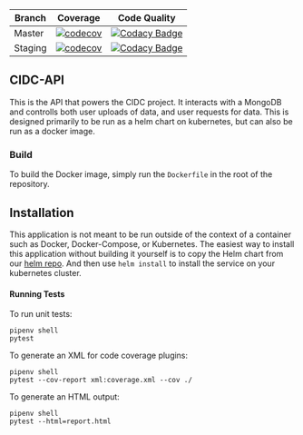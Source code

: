 | Branch | Coverage | Code Quality |
| --- | --- | --- |
| Master | [![codecov](https://codecov.io/gh/CIMAC-CIDC/cidc-api/branch/master/graph/badge.svg)](https://codecov.io/gh/CIMAC-CIDC/cidc-api/branch/master/) | [![Codacy Badge](https://api.codacy.com/project/badge/Grade/6c9f0537475f46afa84f68923dd5f421)](https://www.codacy.com/app/CIMAC-CIDC/cidc-api?utm_source=github.com&amp;utm_medium=referral&amp;utm_content=CIMAC-CIDC/cidc-api&amp;utm_campaign=Badge_Grade?branch=master)
| Staging | [![codecov](https://codecov.io/gh/CIMAC-CIDC/cidc-api/branch/staging/graph/badge.svg)](https://codecov.io/gh/CIMAC-CIDC/cidc-api/branch/staging/) | [![Codacy Badge](https://api.codacy.com/project/badge/Grade/6c9f0537475f46afa84f68923dd5f421)](https://www.codacy.com/app/CIMAC-CIDC/cidc-api?utm_source=github.com&amp;utm_medium=referral&amp;utm_content=CIMAC-CIDC/cidc-api&amp;utm_campaign=Badge_Grade?branch=staging)

## CIDC-API
This is the API that powers the CIDC project. It interacts with a MongoDB and controlls both user uploads of data, and user requests for data. This is designed primarily to be run as a helm chart on kubernetes, but can also be run as a docker image.

### Build
To build the Docker image, simply run the `Dockerfile` in the root of the repository.

## Installation
This application is not meant to be run outside of the context of a container such as Docker, Docker-Compose, or Kubernetes. The easiest way to install this application without building it yourself is to copy the Helm chart from our [helm repo](https://github.com/CIMAC-CIDC/cidc-devops/tree/master/kubernetes/helm/ingestion-api). And then use `helm install` to install the service on your kubernetes cluster.

#### Running Tests

To run unit tests: 

    pipenv shell
    pytest

To generate an XML for code coverage plugins:

    pipenv shell
    pytest --cov-report xml:coverage.xml --cov ./

To generate an HTML output:
    
    pipenv shell
    pytest --html=report.html